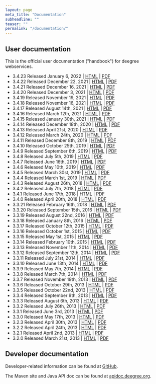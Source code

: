 ```yaml
---
layout: page
meta_title: "Documentation"
subheadline: ""
teaser: ""
permalink: "/documentation/"
---
```


## User documentation

This is the official user documentation ("handbook") for deegree webservices.

  * 3.4.23 Released January 6, 2022 &#124; [HTML](https://download.deegree.org/documentation/3.4.23/html/) &#124; [PDF](https://download.deegree.org/documentation/3.4.23/deegree-webservices-handbook-3.4.23.pdf)
  * 3.4.22 Released December 22, 2021 &#124; [HTML](https://download.deegree.org/documentation/3.4.22/html/) &#124; [PDF](https://download.deegree.org/documentation/3.4.22/deegree-webservices-handbook-3.4.22.pdf)
  * 3.4.21 Released December 16, 2021 &#124; [HTML](https://download.deegree.org/documentation/3.4.21/html/) &#124; [PDF](https://download.deegree.org/documentation/3.4.21/deegree-webservices-handbook-3.4.21.pdf)  
  * 3.4.20 Released December 3, 2021 &#124; [HTML](https://download.deegree.org/documentation/3.4.20/html/) &#124; [PDF](https://download.deegree.org/documentation/3.4.20/deegree-webservices-handbook-3.4.20.pdf)  
  * 3.4.19 Released November 19, 2021 &#124; [HTML](https://download.deegree.org/documentation/3.4.19/html/) &#124; [PDF](https://download.deegree.org/documentation/3.4.19/deegree-webservices-handbook-3.4.19.pdf)
  * 3.4.18 Released November 16, 2021 &#124; [HTML](https://download.deegree.org/documentation/3.4.18/html/) &#124; [PDF](https://download.deegree.org/documentation/3.4.18/deegree-webservices-handbook-3.4.18.pdf)
  * 3.4.17 Released August 14th, 2021 &#124; [HTML](https://download.deegree.org/documentation/3.4.17/html/) &#124; [PDF](https://download.deegree.org/documentation/3.4.17/deegree-webservices-handbook-3.4.17.pdf)
  * 3.4.16 Released March 12th, 2021 &#124; [HTML](https://download.deegree.org/documentation/3.4.16/html/) &#124; [PDF](https://download.deegree.org/documentation/3.4.16/deegree-webservices-handbook-3.4.16.pdf)
  * 3.4.15 Released January 30th, 2021 &#124; [HTML](https://download.deegree.org/documentation/3.4.15/html/) &#124; [PDF](https://download.deegree.org/documentation/3.4.15/deegree-webservices-handbook-3.4.15.pdf)
  * 3.4.14 Released December 18th, 2020 &#124; [HTML](https://download.deegree.org/documentation/3.4.14/html/) &#124; [PDF](https://download.deegree.org/documentation/3.4.14/deegree-webservices-handbook-3.4.14.pdf)
  * 3.4.13 Released April 21st, 2020 &#124; [HTML](https://download.deegree.org/documentation/3.4.13/html/) &#124; [PDF](https://download.deegree.org/documentation/3.4.13/deegree-webservices-handbook-3.4.13.pdf)
  * 3.4.12 Released March 24th, 2020 &#124; [HTML](https://download.deegree.org/documentation/3.4.12/html/) &#124; [PDF](https://download.deegree.org/documentation/3.4.12/deegree-webservices-handbook-3.4.12.pdf)
  * 3.4.11 Released December 8th, 2019 &#124; [HTML](https://download.deegree.org/documentation/3.4.11/html/) &#124; [PDF](https://download.deegree.org/documentation/3.4.11/deegree-webservices-handbook-3.4.11.pdf)
  * 3.4.10 Released October 25th, 2019 &#124; [HTML](https://download.deegree.org/documentation/3.4.10/html/) &#124; [PDF](https://download.deegree.org/documentation/3.4.10/deegree-webservices-handbook-3.4.10.pdf)
  * 3.4.9  Released September 6th, 2019 &#124; [HTML](https://download.deegree.org/documentation/3.4.9/html/) &#124; [PDF](https://download.deegree.org/documentation/3.4.9/deegree-webservices-handbook-3.4.9.pdf)
  * 3.4.8  Released July 5th, 2019 &#124; [HTML](https://download.deegree.org/documentation/3.4.8/html/) &#124; [PDF](https://download.deegree.org/documentation/3.4.8/deegree-webservices-handbook-3.4.8.pdf)
  * 3.4.7  Released June 16th, 2019 &#124; [HTML](https://download.deegree.org/documentation/3.4.7/html/) &#124; [PDF](https://download.deegree.org/documentation/3.4.7/deegree-webservices-handbook-3.4.7.pdf)
  * 3.4.6  Released May 10th, 2019 &#124; [HTML](https://download.deegree.org/documentation/3.4.6/html/) &#124; [PDF](https://download.deegree.org/documentation/3.4.6/deegree-webservices-handbook-3.4.6.pdf) 
  * 3.4.5  Released March 30st, 2019 &#124; [HTML](https://download.deegree.org/documentation/3.4.5/html/) &#124; [PDF](https://download.deegree.org/documentation/3.4.5/deegree-webservices-handbook-3.4.5.pdf)
  * 3.4.4  Released March 1st, 2019 &#124; [HTML](https://download.deegree.org/documentation/3.4.4/html/) &#124; [PDF](https://download.deegree.org/documentation/3.4.4/deegree-webservices-handbook-3.4.4.pdf)
  * 3.4.3  Released August 26th, 2018 &#124; [HTML](https://download.deegree.org/documentation/3.4.3/html/) &#124; [PDF](https://download.deegree.org/documentation/3.4.3/deegree-webservices-handbook-3.4.3.pdf)
  * 3.4.2  Released July 7th, 2018 &#124; [HTML](https://download.deegree.org/documentation/3.4.2/html/) &#124; [PDF](https://download.deegree.org/documentation/3.4.2/deegree-webservices-handbook-3.4.2.pdf)
  * 3.4.1  Released June 17th, 2018 &#124; [HTML](https://download.deegree.org/documentation/3.4.1/html/) &#124; [PDF](https://download.deegree.org/documentation/3.4.1/deegree-webservices-handbook-3.4.1.pdf)
  * 3.4.0  Released April 20th, 2018 &#124; [HTML](https://download.deegree.org/documentation/3.4.0/html/) &#124; [PDF](https://download.deegree.org/documentation/3.4.0/deegree-webservices-handbook-3.4.0.pdf)
  * 3.3.21 Released February 16th, 2018 &#124; [HTML](https://download.deegree.org/documentation/3.3.21/html) &#124; [PDF](https://download.deegree.org/documentation/3.3.21/deegree-webservices-handbook-3.3.21.pdf)
  * 3.3.20 Released September 15th, 2016 &#124; [HTML](https://download.deegree.org/documentation/3.3.20/html) &#124; [PDF](https://download.deegree.org/documentation/3.3.20/deegree-webservices-handbook-3.3.20.pdf)
  * 3.3.19 Released August 22nd, 2016 &#124; [HTML](https://download.deegree.org/documentation/3.3.19/html) &#124; [PDF](https://download.deegree.org/documentation/3.3.19/deegree-webservices-handbook-3.3.19.pdf)
  * 3.3.18 Released January 8th, 2016 &#124; [HTML](https://download.deegree.org/documentation/3.3.18/html) &#124; [PDF](https://download.deegree.org/documentation/3.3.18/deegree-webservices-handbook-3.3.18.pdf)
  * 3.3.17 Released October 12th, 2015 &#124; [HTML](https://download.deegree.org/documentation/3.3.17/html) &#124; [PDF](https://download.deegree.org/documentation/3.3.17/deegree-webservices-handbook-3.3.17.pdf)
  * 3.3.16 Released October 1st, 2015 &#124; [HTML](https://download.deegree.org/documentation/3.3.16/html) &#124; [PDF](https://download.deegree.org/documentation/3.3.16/deegree-webservices-handbook-3.3.16.pdf)
  * 3.3.15 Released May 1st, 2015 &#124; [HTML](https://download.deegree.org/documentation/3.3.15/html) &#124; [PDF](https://download.deegree.org/documentation/3.3.15/deegree-webservices-handbook-3.3.15.pdf)
  * 3.3.14 Released February 10th, 2015 &#124; [HTML](https://download.deegree.org/documentation/3.3.14/html) &#124; [PDF](https://download.deegree.org/documentation/3.3.14/deegree-webservices-handbook-3.3.14.pdf)
  * 3.3.13 Released November 11th, 2014 &#124; [HTML](https://download.deegree.org/documentation/3.3.13/html) &#124; [PDF](https://download.deegree.org/documentation/3.3.13/deegree-webservices-handbook-3.3.13.pdf)
  * 3.3.12 Released September 12th, 2014 &#124; [HTML](https://download.deegree.org/documentation/3.3.12/html) &#124; [PDF](https://download.deegree.org/documentation/3.3.12/deegree-webservices-handbook-3.3.12.pdf)
  * 3.3.11 Released July 21st, 2014 &#124; [HTML](https://download.deegree.org/documentation/3.3.11/html) &#124; [PDF](https://download.deegree.org/documentation/3.3.11/deegree-webservices-handbook-3.3.11.pdf)
  * 3.3.10 Released June 13th, 2014 &#124; [HTML](https://download.deegree.org/documentation/3.3.10/html) &#124; [PDF](https://download.deegree.org/documentation/3.3.10/deegree-webservices-handbook-3.3.10.pdf)
  * 3.3.9  Released May 7th, 2014 &#124; [HTML](https://download.deegree.org/documentation/3.3.9/html) &#124; [PDF](https://download.deegree.org/documentation/3.3.9/deegree-webservices-handbook-3.3.9.pdf)
  * 3.3.8  Released March 7th, 2014 &#124; [HTML](https://download.deegree.org/documentation/3.3.8/html) &#124; [PDF](https://download.deegree.org/documentation/3.3.8/deegree-webservices-handbook-3.3.8.pdf)
  * 3.3.7  Released November 19th, 2013 &#124; [HTML](https://download.deegree.org/documentation/3.3.7/html) &#124; [PDF](https://download.deegree.org/documentation/3.3.7/deegree-webservices-handbook-3.3.7.pdf)
  * 3.3.6  Released October 29th, 2013 &#124; [HTML](https://download.deegree.org/documentation/3.3.6/html) &#124; [PDF](https://download.deegree.org/documentation/3.3.6/deegree-webservices-handbook-3.3.6.pdf)
  * 3.3.5  Released October 22nd, 2013 &#124; [HTML](https://download.deegree.org/documentation/3.3.5/html) &#124; [PDF](https://download.deegree.org/documentation/3.3.5/deegree-webservices-handbook-3.3.5.pdf)
  * 3.3.4  Released September 9th, 2013 &#124; [HTML](https://download.deegree.org/documentation/3.3.4/html) &#124; [PDF](https://download.deegree.org/documentation/3.3.4/deegree-webservices-handbook-3.3.4.pdf)
  * 3.3.3  Released August 6th, 2013 &#124; [HTML](https://download.deegree.org/documentation/3.3.3/html) &#124; [PDF](https://download.deegree.org/documentation/3.3.3/deegree-webservices-handbook-3.3.3.pdf)
  * 3.3.2  Released July 26th, 2013 &#124; [HTML](https://download.deegree.org/documentation/3.3.2/html) &#124; [PDF](https://download.deegree.org/documentation/3.3.2/deegree-webservices-handbook-3.3.2.pdf)
  * 3.3.1  Released June 3rd, 2013 &#124; [HTML](https://download.deegree.org/documentation/3.3.1/html) &#124; [PDF](https://download.deegree.org/documentation/3.3.1/deegree-webservices-handbook-3.3.1.pdf)
  * 3.3.0  Released May 17th, 2013 &#124; [HTML](https://download.deegree.org/documentation/3.3.0/html) &#124; [PDF](https://download.deegree.org/documentation/3.3.0/deegree-webservices-handbook-3.3.0.pdf)
  * 3.2.3  Released April 30th, 2013 &#124; [HTML](https://download.deegree.org/documentation/3.2.3/html) &#124; [PDF](https://download.deegree.org/documentation/3.2.3/deegree-webservices-handbook-3.2.3.pdf)
  * 3.2.2  Released April 24th, 2013 &#124; [HTML](https://download.deegree.org/documentation/3.3.2/html) &#124; [PDF](https://download.deegree.org/documentation/3.2.2/deegree-webservices-handbook-3.2.2.pdf)
  * 3.2.1  Released April 2nd, 2013 &#124; [HTML](https://download.deegree.org/documentation/3.2.1/html) &#124; [PDF](https://download.deegree.org/documentation/3.2.1/deegree-webservices-handbook-3.2.1.pdf)
  * 3.2.0  Released March 21st, 2013 &#124; [HTML](https://download.deegree.org/documentation/3.2.0/html) &#124; [PDF](https://download.deegree.org/documentation/3.2.0/deegree-webservices-handbook-3.2.0.pdf)


## Developer documentation

Developer-related information can be found at [GitHub](https://github.com/deegree/deegree3/wiki).

The Maven site and Java API doc can be found at [apidoc.deegree.org](https://apidoc.deegree.org/).